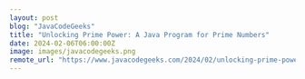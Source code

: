 ```yaml
---
layout: post
blog: "JavaCodeGeeks"
title: "Unlocking Prime Power: A Java Program for Prime Numbers"
date: 2024-02-06T06:00:00Z
image: images/javacodegeeks.png
remote_url: "https://www.javacodegeeks.com/2024/02/unlocking-prime-power-a-java-program-for-prime-numbers.html"
---
```

